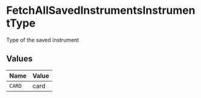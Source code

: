 # FetchAllSavedInstrumentsInstrumentType

Type of the saved instrument


## Values

| Name   | Value  |
| ------ | ------ |
| `CARD` | card   |